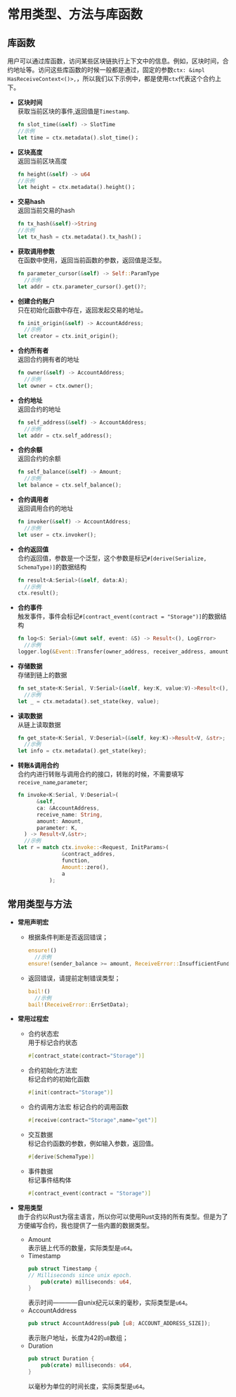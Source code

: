 # 常用类型、方法与库函数

## 库函数

用户可以通过库函数，访问某些区块链执行上下文中的信息。例如，区块时间，合约地址等。访问这些库函数的时候一般都是通过，固定的参数`ctx: &impl HasReceiveContext<()>,`，所以我们以下示例中，都是使用`ctx`代表这个合约上下。

* **区块时间**  
  获取当前区块的事件,返回值是`Timestamp`.
  ```rust
  fn slot_time(&self) -> SlotTime
  //示例
  let time = ctx.metadata().slot_time()；
  ```
* **区块高度**  
  返回当前区块高度
  ```rust
  fn height(&self) -> u64
  //示例
  let height = ctx.metadata().height()；
  ```
* **交易hash**  
  返回当前交易的hash
  ```rust
  fn tx_hash(&self)->String
  //示例
  let tx_hash = ctx.metadata().tx_hash()；
  ```
* **获取调用参数**  
  在函数中使用，返回当前函数的参数，返回值是泛型。
  ```rust
  fn parameter_cursor(&self) -> Self::ParamType
    //示例
  let addr = ctx.parameter_cursor().get()?;
  ```
* **创建合约账户**  
  只在初始化函数中存在，返回发起交易的地址。
  ```rust
  fn init_origin(&self) -> AccountAddress;
    //示例
  let creator = ctx.init_origin();  
  ```
* **合约所有者**  
  返回合约拥有者的地址
  ```rust
  fn owner(&self) -> AccountAddress;
    //示例
  let owner = ctx.owner();  
  ```
* **合约地址**  
  返回合约的地址
  ```rust
  fn self_address(&self) -> AccountAddress;
    //示例
  let addr = ctx.self_address();  
  ```
* **合约余额**  
  返回合约的余额
  ```rust
  fn self_balance(&self) -> Amount;
    //示例
  let balance = ctx.self_balance();  
  ```
* **合约调用者**  
  返回调用合约的地址
  ```rust
  fn invoker(&self) -> AccountAddress;
    //示例
  let user = ctx.invoker();  
  ```
* **合约返回值**  
  合约返回值，参数是一个泛型，这个参数是标记`#[derive(Serialize, SchemaType)]`的数据结构
  ```rust
  fn result<A:Serial>(&self, data:A);
    //示例
  ctx.result();  
  ```
* **合约事件**  
  触发事件，事件会标记`#[contract_event(contract = "Storage")]`的数据结构
  ```rust
  fn log<S: Serial>(&mut self, event: &S) -> Result<(), LogError>
    //示例
  logger.log(&Event::Transfer(owner_address, receiver_address, amount))?;  
  ```
* **存储数据**  
  存储到链上的数据
  ```rust
  fn set_state<K:Serial, V:Serial>(&self, key:K, value:V)->Result<(), &str>;
    //示例
  let _ = ctx.metadata().set_state(key, value);  
  ```
* **读取数据**  
  从链上读取数据
  ```rust
  fn get_state<K:Serial, V:Deserial>(&self, key:K)->Result<V, &str>;
    //示例
  let info = ctx.metadata().get_state(key);  
  ```
* **转账&调用合约**  
  合约内进行转账与调用合约的接口，转账的时候，不需要填写`receive_name`,`parameter`;
  ```rust
  fn invoke<K:Serial, V:Deserial>(
        &self,
        ca: &AccountAddress,
        receive_name: String,
        amount: Amount,
        parameter: K,
    ) -> Result<V,&str>;
    //示例
  let r = match ctx.invoke::<Request, InitParams>(
                &contract_addres,
                function,
                Amount::zero(),
                a
            );  
  ```

## 常用类型与方法
* **常用声明宏**  
  - 根据条件判断是否返回错误；  
    ```rust
    ensure!()
      //示例
    ensure!(sender_balance >= amount, ReceiveError::InsufficientFunds); 
    ```
  - 返回错误，请提前定制错误类型；  
    ```rust
    bail!()
      //示例
    bail!(ReceiveError::ErrSetData);  
    ```

* **常用过程宏**
  - 合约状态宏  
    用于标记合约状态
    ```rust
    #[contract_state(contract="Storage")]
    ```
  - 合约初始化方法宏  
    标记合约的初始化函数
    ```rust
    #[init(contract="Storage")]
    ```
  - 合约调用方法宏
    标记合约的调用函数
    ```rust
    #[receive(contract="Storage",name="get")]
    ```
  - 交互数据  
    标记合约函数的参数，例如输入参数，返回值。
    ```rust
    #[derive(SchemaType)]
    ```
  - 事件数据  
    标记事件结构体
    ```rust
    #[contract_event(contract = "Storage")]
    ```


* **常用类型**  
  由于合约以Rust为宿主语言，所以你可以使用Rust支持的所有类型。但是为了方便编写合约，我也提供了一些内置的数据类型。
  - Amount  
    表示链上代币的数量，实际类型是`u64`。  
  - Timestamp  
    ```rust
    pub struct Timestamp {
    // Milliseconds since unix epoch.
        pub(crate) milliseconds: u64,
    }
    ```
    表示时间————自unix纪元以来的毫秒，实际类型是`u64`。   
  - AccountAddress  
    ```rust
    pub struct AccountAddress(pub [u8; ACCOUNT_ADDRESS_SIZE]);
    ```
    表示账户地址，长度为42的`u8`数组；
  - Duration  
    ```rust
    pub struct Duration {
        pub(crate) milliseconds: u64,
    }
    ```
    以毫秒为单位的时间长度，实际类型是`u64`。


  